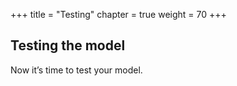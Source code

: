 +++
title = "Testing"
chapter = true
weight = 70
+++

## Testing the model

Now it’s time to test your model.
